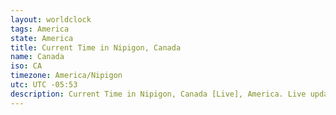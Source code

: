```yaml
---
layout: worldclock
tags: America
state: America
title: Current Time in Nipigon, Canada
name: Canada
iso: CA
timezone: America/Nipigon
utc: UTC -05:53
description: Current Time in Nipigon, Canada [Live], America. Live update now time in Nipigon, timezone America/Nipigon, UTC -05:53, Country ISO code & Current Local Time.
---
```


